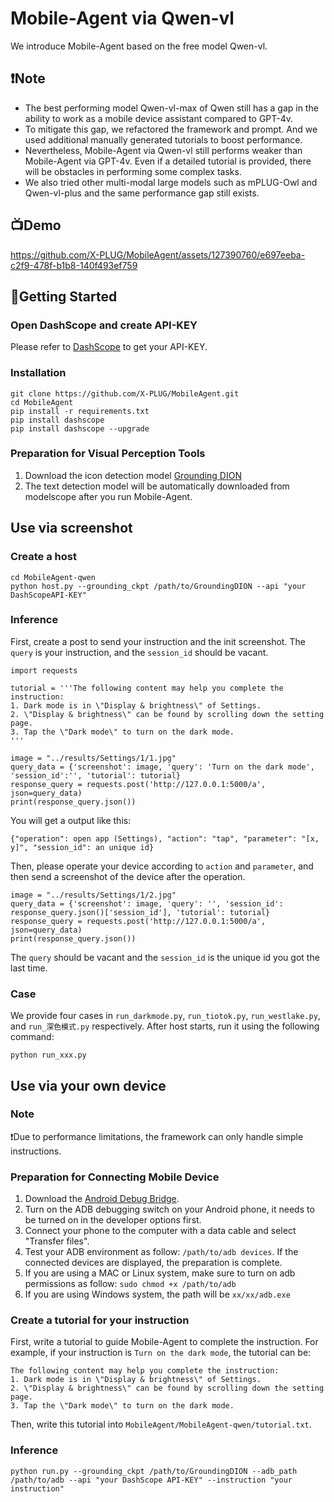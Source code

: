 # Mobile-Agent via Qwen-vl
We introduce Mobile-Agent based on the free model Qwen-vl. 

## ❗Note
 - The best performing model Qwen-vl-max of Qwen still has a gap in the ability to work as a mobile device assistant compared to GPT-4v.
 - To mitigate this gap, we refactored the framework and prompt. And we used additional manually generated tutorials to boost performance.
 - Nevertheless, Mobile-Agent via Qwen-vl still performs weaker than Mobile-Agent via GPT-4v. Even if a detailed tutorial is provided, there will be obstacles in performing some complex tasks.
 - We also tried other multi-modal large models such as mPLUG-Owl and Qwen-vl-plus and the same performance gap still exists.
 
## 📺Demo
https://github.com/X-PLUG/MobileAgent/assets/127390760/e697eeba-c2f9-478f-b1b8-140f493ef759

## 🔧Getting Started
### Open DashScope and create API-KEY
Please refer to [DashScope](https://help.aliyun.com/zh/dashscope/developer-reference/activate-dashscope-and-create-an-api-key) to get your API-KEY.
### Installation
```
git clone https://github.com/X-PLUG/MobileAgent.git
cd MobileAgent
pip install -r requirements.txt
pip install dashscope
pip install dashscope --upgrade
```

### Preparation for Visual Perception Tools
1. Download the icon detection model [Grounding DION](https://github.com/IDEA-Research/GroundingDINO/releases/download/v0.1.0-alpha/groundingdino_swint_ogc.pth)
2. The text detection model will be automatically downloaded from modelscope after you run Mobile-Agent.

## Use via screenshot

### Create a host
```
cd MobileAgent-qwen
python host.py --grounding_ckpt /path/to/GroundingDION --api "your DashScopeAPI-KEY"
```

### Inference

First, create a post to send your instruction and the init screenshot. The ``query`` is your instruction, and the ``session_id`` should be vacant.
```
import requests

tutorial = '''The following content may help you complete the instruction:
1. Dark mode is in \"Display & brightness\" of Settings.
2. \"Display & brightness\" can be found by scrolling down the setting page.
3. Tap the \"Dark mode\" to turn on the dark mode.
'''

image = "../results/Settings/1/1.jpg"
query_data = {'screenshot': image, 'query': 'Turn on the dark mode', 'session_id':'', 'tutorial': tutorial}
response_query = requests.post('http://127.0.0.1:5000/a', json=query_data)
print(response_query.json())
```
You will get a output like this:
```
{"operation": open app (Settings), "action": "tap", "parameter": "[x, y]", "session_id": an unique id}
```
Then, please operate your device according to ``action`` and ``parameter``, and then send a screenshot of the device after the operation.
```
image = "../results/Settings/1/2.jpg"
query_data = {'screenshot': image, 'query': '', 'session_id': response_query.json()['session_id'], 'tutorial': tutorial}
response_query = requests.post('http://127.0.0.1:5000/a', json=query_data)
print(response_query.json())
```
The ``query`` should be vacant and the ``session_id`` is the unique id you got the last time.

### Case
We provide four cases in ``run_darkmode.py``, ``run_tiotok.py``, ``run_westlake.py``, and ``run_深色模式.py`` respectively. After host starts, run it using the following command:
```
python run_xxx.py
```

## Use via your own device

### Note
❗Due to performance limitations, the framework can only handle simple instructions.

### Preparation for Connecting Mobile Device
1. Download the [Android Debug Bridge](https://developer.android.com/tools/releases/platform-tools?hl=en).
2. Turn on the ADB debugging switch on your Android phone, it needs to be turned on in the developer options first.
3. Connect your phone to the computer with a data cable and select "Transfer files".
4. Test your ADB environment as follow: ```/path/to/adb devices```. If the connected devices are displayed, the preparation is complete.
5. If you are using a MAC or Linux system, make sure to turn on adb permissions as follow: ```sudo chmod +x /path/to/adb```
6. If you are using Windows system, the path will be ```xx/xx/adb.exe```

### Create a tutorial for your instruction
First, write a tutorial to guide Mobile-Agent to complete the instruction. For example, if your instruction is ``Turn on the dark mode``, the tutorial can be:
```
The following content may help you complete the instruction:
1. Dark mode is in \"Display & brightness\" of Settings.
2. \"Display & brightness\" can be found by scrolling down the setting page.
3. Tap the \"Dark mode\" to turn on the dark mode.
```
Then, write this tutorial into ``MobileAgent/MobileAgent-qwen/tutorial.txt``.

### Inference
```
python run.py --grounding_ckpt /path/to/GroundingDION --adb_path /path/to/adb --api "your DashScope API-KEY" --instruction "your instruction"
```
